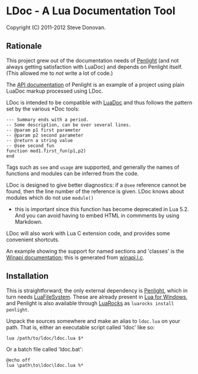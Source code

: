 # LDoc - A Lua Documentation Tool

Copyright (C) 2011-2012 Steve Donovan.

## Rationale

This project grew out of the documentation needs of
[Penlight](https://github.com/lunarmodules/Penlight) (and not always getting satisfaction
with LuaDoc) and depends on Penlight itself. (This allowed me to _not_ write a lot of code.)

The [API documentation](http://lunarmodules.github.com/Penlight/api/index.html) of Penlight
is an example of a project using plain LuaDoc markup processed using LDoc.

LDoc is intended to be compatible with [LuaDoc](http://keplerproject.github.io/luadoc/) and
thus follows the pattern set by the various *Doc tools:

    --- Summary ends with a period.
    -- Some description, can be over several lines.
    -- @param p1 first parameter
    -- @param p2 second parameter
    -- @return a string value
    -- @see second_fun
    function mod1.first_fun(p1,p2)
    end

Tags such as `see` and `usage` are supported, and generally the names of functions and
modules can be inferred from the code.

LDoc is designed to give better diagnostics: if a `@see` reference cannot be found, then the
line number of the reference is given.  LDoc knows about modules which do not use `module()`
- this is important since this function has become deprecated in Lua 5.2. And you can avoid
having to embed HTML in commments by using Markdown.

LDoc will also work with Lua C extension code, and provides some convenient shortcuts.

An example showing the support for named sections and 'classes' is the [Winapi
documentation](http://stevedonovan.github.com/winapi/api.html); this is generated from
[winapi.l.c](https://github.com/stevedonovan/winapi/blob/master/winapi.l.c).

## Installation

This is straightforward; the only external dependency is
[Penlight](https://github.com/lunarmodules/Penlight), which in turn needs
[LuaFileSystem](http://keplerproject.github.com/luafilesystem/). These are already present
in [Lua for Windows](https://github.com/rjpcomputing/luaforwindows), and Penlight is also available through [LuaRocks](https://luarocks.org/) as `luarocks install
penlight`.

Unpack the sources somewhere and make an alias to `ldoc.lua` on your path. That is, either
an executable script called 'ldoc' like so:

    lua /path/to/ldoc/ldoc.lua $*

Or a batch file called 'ldoc.bat':

    @echo off
    lua \path\to\ldoc\ldoc.lua %*


